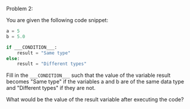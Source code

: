 Problem 2:

You are given the following code snippet:
```python
a = 5
b = 5.0

if ___CONDITION___:
    result = "Same type"
else:
    result = "Different types"
```
Fill in the ```___CONDITION___``` such that the value of the variable result becomes "Same type" if the variables a and b are of the same data type and "Different types" if they are not.

What would be the value of the result variable after executing the code?